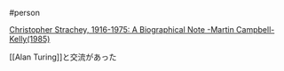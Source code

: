 #person

[Christopher Strachey, 1916-1975: A Biographical Note -Martin Campbell-Kelly(1985)](https://ieeexplore.ieee.org/document/4392962)


[[Alan Turing]]と交流があった
